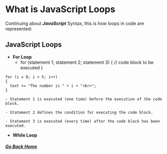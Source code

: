 # What is JavaScript Loops

Continuing about **_JavaScript_** Syntax, this is how loops in code are represented:

## JavaScript Loops

- **For Loop**
  - for (statement 1; statement 2; statement 3)
    {
        // code block to be executed
    }

```
for (i = 0; i < 5; i++) 
{
  text += "The number is " + i + "<br>";
}
```

    - Statement 1 is executed (one time) before the execution of the code block.

    - Statement 2 defines the condition for executing the code block.

    - Statement 3 is executed (every time) after the code block has been executed.



- **While Loop**
 


##### [Go Back Home](README.md)
